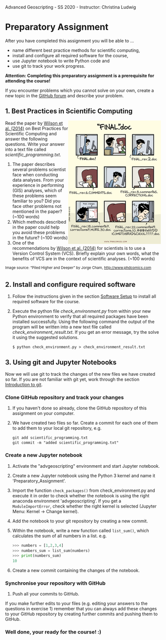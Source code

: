 Advanced Geoscripting  - SS 2020  -  Instructor: Christina Ludwig 

# Preparatory Assignment

After you have completed this assignment you will be able to ...

*  name different best practice methods for scientific computing, 
*  install and configure all required software for the course,
*  use Jupyter notebook to write Python code and
*  use git to track your work progress. 

**Attention: Completing this preparatory assignment is a prerequisite for attending the course!**

If you encounter problems which you cannot solve on your own, create a new topic in the [GitHub forum](https://github.com/orgs/geoscripting/teams/advanced-geoscripting-2020/discussions) and describe your problem.  


## 1. Best Practices in Scientific Computing

<img src="./img/phdcomic_final.png" alt="final" width="300px" align="right" />
  
Read the paper by [Wilson et al. (2014)](https://www.ncbi.nlm.nih.gov/pmc/articles/PMC3886731/) on Best Practices for Scientific Computing and answer the following questions. Write your answer into a text file called _scientific_programming.txt_.

1. The paper describes several problems scientist face when conducting data analyses. From your experience in performing (GIS) analyses, which of these problems seem familiar to you? Did you face other problems not mentioned in the paper? (~100 words)
2. Which methods described in the paper could help you avoid these problems in the future? (~100 words)
3. One of the recommendations by [Wilson et al. (2014)](https://www.ncbi.nlm.nih.gov/pmc/articles/PMC3886731/) for scientists is to use a Version Control System (VCS). Briefly explain your own words, what the benefits of VCS are in the context of scientific analyses. (~100 words)

<sup>Image source: “Piled Higher and Deeper” by Jorge Cham, http://www.phdcomics.com</sup>

## 2. Install and configure required software

1. Follow the instructions given in the section [Software Setup](./software_setup) to install all required software for the course. 

2. Execute the python file _check\_environment.py_ from within your new Python environment to verify that all required packages have been installed successfully. Using the following command the output of the program will be written into a new text file called _check\_environment\_result.txt_. If you get an error message, try the solve it using the suggested solutions.  

	```
	$ python check_environment.py > check_environment_result.txt
	```

## 3. Using git and Jupyter Notebooks

Now we will use git to track the changes of the new files we have created so far. If you are not familiar with git yet, work through the section [Introduction to git](git/index.rst).

### Clone GitHub repository and track your changes

1. If you haven't done so already, clone the GitHub repository of this assignment on your computer. 
2. We have created two files so far. Create a commit for each one of them to add them to your local git repository, e.g.

	```
	git add scientific_programming.txt
	git commit -m "added scientific_programming.txt" 
	```

### Create a new Jupyter notebook

1. Activate the "advgeoscripting" environment and start Jupyter notebook. 
2. Create a new Jupyter notebook using the Python 3 kernel and name it 'Preparatory_Assignment'. 
3. Import the function ```check_packages()``` from check_environment.py and execute it in order to check whether the notebook is using the right anaconda environment 'advgeoscripting'. If you get a ```ModuleImportError```, check whether the right kernel is selected (Jupyter Menu: Kernel &rarr; Change kernel).
4. Add the notebook to your git repository by creating a new commit.
5. Within the notebook, write a new function called ```list_sum()```, which calculates the sum of all numbers in a list. e.g. 

	``` python
	>>> numbers = [1,2,3,4]
	>>> numbers_sum = list_sum(numbers)
	>>> print(numbers_sum)
	10
	```

6. Create a new commit containing the changes of the notebook. 

### Synchronise your repository with GitHub

1. Push all your commits to GitHub. 

If you make further edits to your files (e.g. editing your answers to the questions in exercise 1) remember that you can always add these changes to your GitHub repository by creating further commits and pushing them to GitHub. 


### Well done, your ready for the course! :) 







